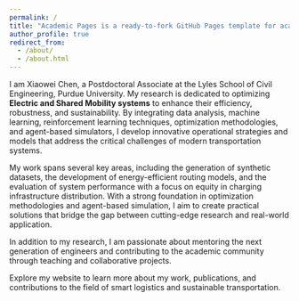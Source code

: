 ```yaml
---
permalink: /
title: "Academic Pages is a ready-to-fork GitHub Pages template for academic personal websites"
author_profile: true
redirect_from: 
  - /about/
  - /about.html
---
```


I am Xiaowei Chen, a Postdoctoral Associate at the Lyles School of Civil Engineering, Purdue University. My research is dedicated to optimizing **Electric and Shared Mobility systems** to enhance their efficiency, robustness, and sustainability. By integrating data analysis, machine learning, reinforcement learning techniques, optimization methodologies, and agent-based simulators, I develop innovative operational strategies and models that address the critical challenges of modern transportation systems.

My work spans several key areas, including the generation of synthetic datasets, the development of energy-efficient routing models, and the evaluation of system performance with a focus on equity in charging infrastructure distribution. With a strong foundation in optimization methodologies and agent-based simulation, I aim to create practical solutions that bridge the gap between cutting-edge research and real-world application.

In addition to my research, I am passionate about mentoring the next generation of engineers and contributing to the academic community through teaching and collaborative projects.

Explore my website to learn more about my work, publications, and contributions to the field of smart logistics and sustainable transportation.
